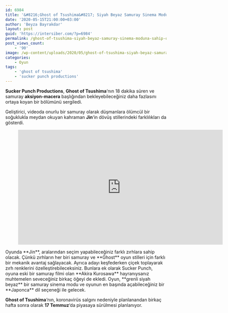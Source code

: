 ```yaml
---
id: 6984
title: '&#8216;Ghost of Tsushima&#8217; Siyah Beyaz Samuray Sinema Moduna Sahip Olacak'
date: '2020-05-15T21:00:00+03:00'
author: 'Beyza Bayrakdar'
layout: post
guid: 'https://intersiber.com/?p=6984'
permalink: /ghost-of-tsushima-siyah-beyaz-samuray-sinema-moduna-sahip-olacak/
post_views_count:
    - '90'
image: /wp-content/uploads/2020/05/ghost-of-tsushima-siyah-beyaz-samuray-sinema-moduna-sahip-olacak.jpg
categories:
    - Oyun
tags:
    - 'ghost of tsushima'
    - 'sucker punch productions'
---
```


**Sucker Punch Productions**, **Ghost of Tsushima**‘nın 18 dakika süren ve samuray **aksiyon-macera** başlığından bekleyebileceğiniz daha fazlasını ortaya koyan bir bölümünü sergiledi.

Geliştirici, videoda onurlu bir samuray olarak düşmanlara ölümcül bir soğuklukla meydan okuyan kahraman **Jin**‘in dövüş stillerindeki farklılıkları da gösterdi.

<figure class="wp-block-embed-youtube wp-block-embed is-type-video is-provider-youtube wp-embed-aspect-16-9 wp-has-aspect-ratio"><div class="wp-block-embed__wrapper"><span class="embed-youtube" style="text-align:center; display: block;"><iframe allowfullscreen="true" class="youtube-player" height="360" src="https://www.youtube.com/embed/Ur0pQblaZcE?version=3&rel=1&fs=1&autohide=2&showsearch=0&showinfo=1&iv_load_policy=1&wmode=transparent" style="border:0;" width="640"></iframe></span></div></figure>Oyunda **Jin**, aralarından seçim yapabileceğiniz farklı zırhlara sahip olacak. Çünkü zırhların her biri samuray ve **Ghost** oyun stilleri için farklı bir mekanik avantaj sağlayacak. Ayrıca adayı keşfederken çiçek toplayarak zırh renklerini özelleştirebileceksiniz. Bunlara ek olarak Sucker Punch, oyuna eski bir samuray filmi olan **Akira Kurosawa** hayranıysanız muhtemelen seveceğiniz birkaç öğeyi de ekledi. Oyun, **grenli siyah beyaz** bir samuray sinema modu ve oyunun en başında açabileceğiniz bir **Japonca** dil seçeneği ile gelecek.

**Ghost of Tsushima**‘nın, koronavirüs salgını nedeniyle planlanandan birkaç hafta sonra olarak **17 Temmuz**‘da piyasaya sürülmesi planlanıyor.